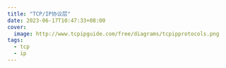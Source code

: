 ```yaml
---
title: "TCP/IP协议层"
date: 2023-06-17T10:47:33+08:00
cover:
  image: http://www.tcpipguide.com/free/diagrams/tcpipprotocols.png
tags:
  - tcp
  - ip
---
```


